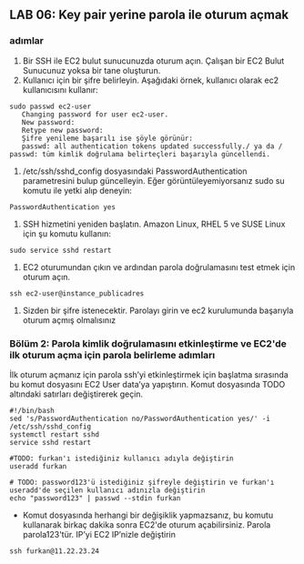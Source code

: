 ## LAB 06: Key pair yerine parola ile oturum açmak

### adımlar

1.  Bir SSH ile EC2 bulut sunucunuzda oturum açın. Çalışan bir EC2 Bulut Sunucunuz yoksa bir tane oluşturun.
2.  Kullanıcı için bir şifre belirleyin. Aşağıdaki örnek, kullanıcı olarak ec2 kullanıcısını kullanır:

```
sudo passwd ec2-user  
   Changing password for user ec2-user.  
   New password:  
   Retype new password:  
   Şifre yenileme başarılı ise şöyle görünür:  
   passwd: all authentication tokens updated successfully./ ya da / passwd: tüm kimlik doğrulama belirteçleri başarıyla güncellendi.
```

1.  /etc/ssh/sshd\_config dosyasındaki PasswordAuthentication parametresini bulup güncelleyin. Eğer görüntüleyemiyorsanız sudo su komutu ile yetki alıp deneyin:

```
PasswordAuthentication yes
```

1.  SSH hizmetini yeniden başlatın. Amazon Linux, RHEL 5 ve SUSE Linux için şu komutu kullanın:

```
sudo service sshd restart
```

1.  EC2 oturumundan çıkın ve ardından parola doğrulamasını test etmek için oturum açın.

```
ssh ec2-user@instance_publicadres
```

1.  Sizden bir şifre istenecektir. Parolayı girin ve ec2 kurulumunda başarıyla oturum açmış olmalısınız

### Bölüm 2: Parola kimlik doğrulamasını etkinleştirme ve EC2'de ilk oturum açma için parola belirleme adımları

İlk oturum açmanız için parola ssh’yi etkinleştirmek için başlatma sırasında bu komut dosyasını EC2 User data’ya yapıştırın. Komut dosyasında TODO altındaki satırları değiştirerek geçin.

```
#!/bin/bash  
sed 's/PasswordAuthentication no/PasswordAuthentication yes/' -i /etc/ssh/sshd_config  
systemctl restart sshd  
service sshd restart
```

```
#TODO: furkan'ı istediğiniz kullanıcı adıyla değiştirin  
useradd furkan
```

```
# TODO: password123'ü istediğiniz şifreyle değiştirin ve furkan'ı useradd'de seçilen kullanıcı adınızla değiştirin  
echo "password123" | passwd --stdin furkan
```

*   Komut dosyasında herhangi bir değişiklik yapmazsanız, bu komutu kullanarak birkaç dakika sonra EC2'de oturum açabilirsiniz. Parola parola123'tür. IP’yi EC2 IP’nizle değiştirin

```
ssh furkan@11.22.23.24
```